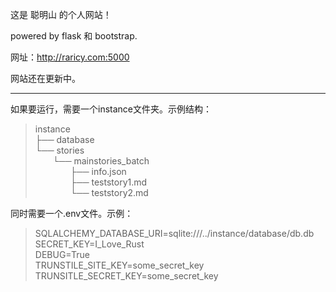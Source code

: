 这是 聪明山 的个人网站！

powered by flask 和 bootstrap.

网址：http://raricy.com:5000

网站还在更新中。

---

如果要运行，需要一个instance文件夹。示例结构：   
> instance   
> ├── database   
> └── stories   
> &emsp;&emsp;└── mainstories_batch   
> &emsp;&emsp;&emsp;&emsp;├── info.json   
> &emsp;&emsp;&emsp;&emsp;├── teststory1.md   
> &emsp;&emsp;&emsp;&emsp;└── teststory2.md

同时需要一个.env文件。示例：
> SQLALCHEMY_DATABASE_URI=sqlite:///../instance/database/db.db   
> SECRET_KEY=I_Love_Rust   
> DEBUG=True   
> TRUNSTILE_SITE_KEY=some_secret_key   
> TRUNSITLE_SECRET_KEY=some_secret_key   
